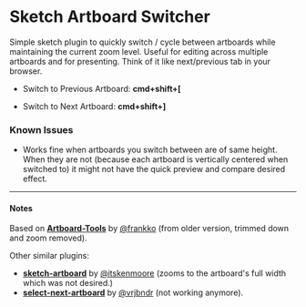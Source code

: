 # Sketch Artboard Switcher

Simple sketch plugin to quickly switch / cycle between artboards while maintaining the current zoom level. Useful for editing across multiple artboards and for presenting. Think of it like next/previous tab in your browser.

- Switch to Previous Artboard: **cmd+shift+[**

- Switch to Next Artboard: **cmd+shift+]**

### Known Issues

- Works fine when artboards you switch between are of same height. When they are not (because each artboard is vertically centered when switched to) it might not have the quick preview and compare desired effect.

* * * * *

#### Notes

Based on **[Artboard-Tools](https://github.com/frankko/Artboard-Tools/)** by [@frankko](https://twitter.com/frankko) (from older version, trimmed down and zoom removed).

Other similar plugins:
- **[sketch-artboard](https://github.com/kenmoore/sketch-artboard)** by [@itskenmoore](https://twitter.com/itskenmoore) (zooms to the artboard's full width which was not desired.)
- **[select-next-artboard](https://github.com/vrjbndr/select-next-artboard)** by [@vrjbndr](https://twitter.com/vrjbndr) (not working anymore).
